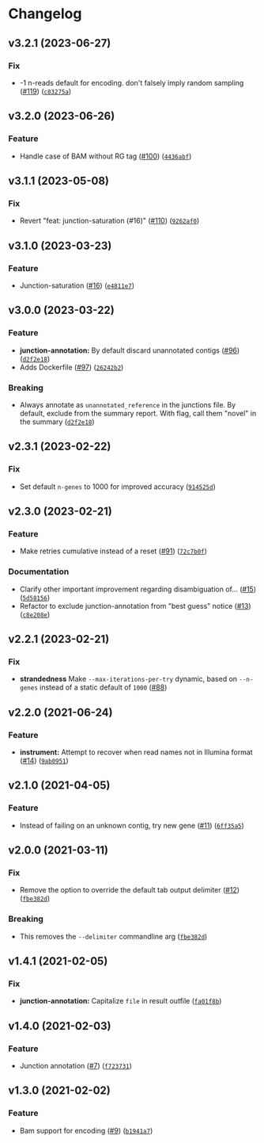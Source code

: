 # Changelog

<!--next-version-placeholder-->

## v3.2.1 (2023-06-27)
### Fix
* -1 n-reads default for encoding. don't falsely imply random sampling ([#119](https://github.com/stjudecloud/ngsderive/issues/119)) ([`c83275a`](https://github.com/stjudecloud/ngsderive/commit/c83275a018703c57f0ce8c90cf4b94fbd658e300))

## v3.2.0 (2023-06-26)
### Feature
* Handle case of BAM without RG tag ([#100](https://github.com/stjudecloud/ngsderive/issues/100)) ([`4436abf`](https://github.com/stjudecloud/ngsderive/commit/4436abf70540a33b1825deba3c8b0b499b93bbc5))

## v3.1.1 (2023-05-08)
### Fix
* Revert "feat: junction-saturation (#16)" ([#110](https://github.com/stjudecloud/ngsderive/issues/110)) ([`9262af0`](https://github.com/stjudecloud/ngsderive/commit/9262af0d8290e3f1ae70ba47b58fbea9b9c15d35))

## v3.1.0 (2023-03-23)
### Feature
* Junction-saturation ([#16](https://github.com/stjudecloud/ngsderive/issues/16)) ([`e4811e7`](https://github.com/stjudecloud/ngsderive/commit/e4811e73e2164dd8f6150d6f3ae2f0f6a8af2f99))

## v3.0.0 (2023-03-22)
### Feature
* **junction-annotation:** By default discard unannotated contigs ([#96](https://github.com/stjudecloud/ngsderive/issues/96)) ([`d2f2e18`](https://github.com/stjudecloud/ngsderive/commit/d2f2e18338656da53e2d6d8c74f2a48850a1f125))
* Adds Dockerfile ([#97](https://github.com/stjudecloud/ngsderive/issues/97)) ([`26242b2`](https://github.com/stjudecloud/ngsderive/commit/26242b27fe2d73e2413f872a61496cffca3922f2))

### Breaking
* Always annotate as `unannotated_reference` in the junctions file. By default, exclude from the summary report. With flag, call them "novel" in the summary ([`d2f2e18`](https://github.com/stjudecloud/ngsderive/commit/d2f2e18338656da53e2d6d8c74f2a48850a1f125))

## v2.3.1 (2023-02-22)
### Fix
* Set default `n-genes` to 1000 for improved accuracy ([`914525d`](https://github.com/stjudecloud/ngsderive/commit/914525da2449ad6588c1518287a9b73cc91cf9d4))

## v2.3.0 (2023-02-21)
### Feature
* Make retries cumulative instead of a reset ([#91](https://github.com/stjudecloud/ngsderive/issues/91)) ([`72c7b0f`](https://github.com/stjudecloud/ngsderive/commit/72c7b0fca9c72b4caafb307451ff3b1c08c671bc))

### Documentation
* Clarify other important improvement regarding disambiguation of… ([#15](https://github.com/stjudecloud/ngsderive/issues/15)) ([`5d58156`](https://github.com/stjudecloud/ngsderive/commit/5d58156f79ddf57f8d0518bc45745e923d8f4c04))
* Refactor to exclude junction-annotation from "best guess" notice ([#13](https://github.com/stjudecloud/ngsderive/issues/13)) ([`c8e208e`](https://github.com/stjudecloud/ngsderive/commit/c8e208e2edf4c8d81fb5cddc322b38a5acc57a44))

## v2.2.1 (2023-02-21)
### Fix
* **strandedness** Make `--max-iterations-per-try` dynamic, based on `--n-genes` instead of a static default of `1000` ([#88](https://github.com/stjudecloud/ngsderive/pull/88))

## v2.2.0 (2021-06-24)
### Feature
* **instrument:** Attempt to recover when read names not in Illumina format ([#14](https://github.com/stjudecloud/ngsderive/issues/14)) ([`9ab0951`](https://github.com/stjudecloud/ngsderive/commit/9ab0951a04bdcffdd12f2291ec25c46d74d666d1))

## v2.1.0 (2021-04-05)
### Feature
* Instead of failing on an unknown contig, try new gene ([#11](https://github.com/stjudecloud/ngsderive/issues/11)) ([`6ff35a5`](https://github.com/stjudecloud/ngsderive/commit/6ff35a5c033c5d16145562cb85a2177c65ddd478))

## v2.0.0 (2021-03-11)
### Fix
* Remove the option to override the default tab output delimiter ([#12](https://github.com/stjudecloud/ngsderive/issues/12)) ([`fbe382d`](https://github.com/stjudecloud/ngsderive/commit/fbe382d67e22f3cc585a86da21b788d7e79f76a3))

### Breaking
* This removes the `--delimiter` commandline arg ([`fbe382d`](https://github.com/stjudecloud/ngsderive/commit/fbe382d67e22f3cc585a86da21b788d7e79f76a3))

## v1.4.1 (2021-02-05)
### Fix
* **junction-annotation:** Capitalize `file` in result outfile ([`fa01f8b`](https://github.com/stjudecloud/ngsderive/commit/fa01f8ba8312ad396bd6161e4d6ae81bbf1388b5))

## v1.4.0 (2021-02-03)
### Feature
* Junction annotation ([#7](https://github.com/stjudecloud/ngsderive/issues/7)) ([`f723731`](https://github.com/stjudecloud/ngsderive/commit/f723731343a3ab328643fa2d57391c91ef6efd43))

## v1.3.0 (2021-02-02)
### Feature
* Bam support for encoding ([#9](https://github.com/stjudecloud/ngsderive/issues/9)) ([`b1941a7`](https://github.com/stjudecloud/ngsderive/commit/b1941a74b36ab6b578e91273bc9ca41743dfaefa))
